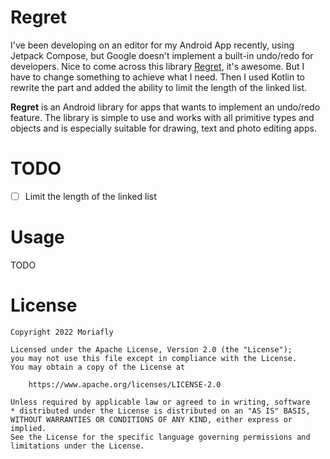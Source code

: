 # Regret

I've been developing on an editor for my Android App recently, using Jetpack Compose, but Google doesn't implement a built-in undo/redo for developers.
Nice to come across this library [Regret](https://github.com/Muddz/Regret), it's awesome. But I have to change something to achieve what I need.
Then I used Kotlin to rewrite the part and added the ability to limit the length of the linked list.

**Regret** is an Android library for apps that wants to implement an undo/redo feature.
The library is simple to use and works with all primitive types and objects and is especially suitable for drawing, text and photo editing apps.

# TODO

- [ ] Limit the length of the linked list

# Usage

TODO

# License

```
Copyright 2022 Moriafly

Licensed under the Apache License, Version 2.0 (the "License");
you may not use this file except in compliance with the License.
You may obtain a copy of the License at

    https://www.apache.org/licenses/LICENSE-2.0

Unless required by applicable law or agreed to in writing, software
* distributed under the License is distributed on an "AS IS" BASIS,
WITHOUT WARRANTIES OR CONDITIONS OF ANY KIND, either express or implied.
See the License for the specific language governing permissions and
limitations under the License.
```
